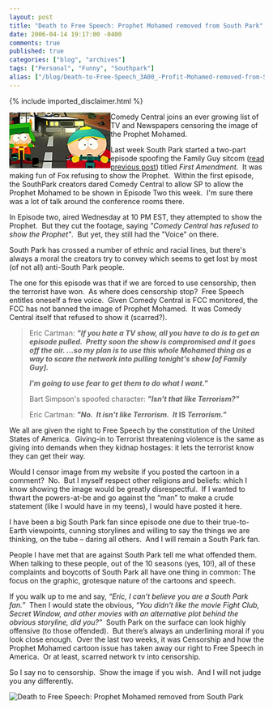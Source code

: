 ```yaml
---
layout: post
title: "Death to Free Speech: Prophet Mohamed removed from South Park"
date: 2006-04-14 19:17:00 -0400
comments: true
published: true
categories: ["blog", "archives"]
tags: ["Personal", "Funny", "Southpark"]
alias: ["/blog/Death-to-Free-Speech_3A00_-Profit-Mohamed-removed-from-South-Park.aspx", "/blog/death-to-free-speech_3a00_-profit-mohamed-removed-from-south-park.aspx"]
---
```

<!-- more -->

{% include imported_disclaimer.html %}

<P><IMG style="WIDTH: 200px; HEIGHT: 110px" border=0 align=left src="/blog/archives/images/storage/1000.4.788.1003_bigwheels7_m3.jpg" width=200 height=110>Comedy Central joins an ever growing list of TV and Newspapers&nbsp;censoring the image of the Prophet Mohamed.</P>
<P>Last week South Park&nbsp;started a two-part episode spoofing the Family Guy sitcom (<A href="/funsies/southpark-_2f00_-profit-mohamed_3f00_.html" mce_href="/blogs/eduncan911/archive/2006/04/06/571.aspx">read previous post</A>)&nbsp;titled <EM>First Amendment</EM>.&nbsp; It was making fun of Fox refusing to show the Prophet.&nbsp; Within the first episode, the SouthPark creators dared Comedy Central to allow SP to&nbsp;allow the Prophet Mohamed to be shown in Episode Two this week.&nbsp; I'm sure there was a lot of talk around the conference rooms there.</P>
<P>In Episode two, aired Wednesday at 10 PM EST, they attempted to show the Prophet.&nbsp; But they cut the footage, saying <EM>"Comedy Central has refused to show the Prophet"</EM>.&nbsp; But yet, they still had the "Voice" on there.&nbsp; </P>
<P>South Park has crossed a number of ethnic and racial lines, but there's always a moral the creators try to convey which seems to get lost by most (of not all) anti-South Park people.</P>
<P>The one for this episode was that if we are forced to use censorship, then the terrorist have won.&nbsp; As where does censorship stop?&nbsp; Free Speech entitles oneself a free voice.&nbsp; Given Comedy Central is FCC monitored, the FCC has not banned the image of Prophet Mohamed.&nbsp; It was Comedy Central itself that refused&nbsp;to show it (scarred?).</P>
<BLOCKQUOTE style="MARGIN-RIGHT: 0px" dir=ltr>
<P>Eric Cartman: <EM><STRONG>"If you hate a TV show, all you have to do is to get an episode pulled.&nbsp; Pretty soon the show is compromised and it goes off the air. ...so my plan is to use this whole Mohamed thing as a way to scare the network into pulling tonight's show [of Family Guy].</STRONG></EM></P>
<P><EM><STRONG>I'm going to use fear to get them to do what&nbsp;I want."</STRONG></EM></P>
<P>Bart Simpson's spoofed character: <EM><STRONG>"Isn't that like Terrorism?"</STRONG></EM></P>
<P>Eric Cartman: <STRONG><EM>"No.&nbsp; It isn't like Terrorism.&nbsp; It</EM>&nbsp;IS&nbsp;<EM>Terrorism."</EM></STRONG></P></BLOCKQUOTE>
<P>We all are given the right to Free Speech by the constitution of the United States of America.&nbsp; Giving-in to Terrorist threatening violence is the same as giving into demands when they kidnap hostages: it lets the terrorist know they can get their way.</P>
<P>Would I censor image from my website if you posted&nbsp;the cartoon&nbsp;in a comment?&nbsp; No.&nbsp; But I myself respect other religions and beliefs: which I know showing the image would be greatly disrespectful.&nbsp; If&nbsp;I wanted to thwart the powers-at-be and go against the “man” to make a crude statement (like I would have in my teens), I would have posted it here.</P>
<P>I have been a big South Park fan since episode one due to their true-to-Earth viewpoints, cunning storylines and willing to say the things we are thinking, on the tube – daring all others.<SPAN>&nbsp; </SPAN>And I will remain a South Park fan.</P>
<P>People I have met that are against South Park tell me what offended them.<SPAN>&nbsp; </SPAN>When talking to these people, out of the 10 seasons (yes, 10!), all of these complaints and boycotts of South Park all have one thing in common: The focus on the graphic, grotesque nature of the cartoons and speech.<SPAN>&nbsp; </SPAN></P>
<P>If you walk up to me and say, <EM>“Eric, I can’t believe you are a South Park fan.”</EM>&nbsp; Then I would state the obvious, <EM>“You didn't like the movie Fight Club, Secret Window, and other movies with an alternative plot behind the obvious storyline,&nbsp;did you?”</EM><SPAN>&nbsp; </SPAN>South Park on the surface can look highly offensive (to those offended).<SPAN>&nbsp; </SPAN>But there’s always an underlining moral if you look close enough.<SPAN>&nbsp; </SPAN>Over the last two weeks, it was Censorship and how the Prophet Mohamed cartoon issue has&nbsp;taken away&nbsp;our right to Free Speech in America.&nbsp; Or at least, scarred network tv into censorship.</P>
<P>So I say no to censorship.&nbsp; Show the image if you wish.<SPAN>&nbsp; </SPAN>And I will not judge you any differently.&nbsp; </P>
<P><img alt='Death to Free Speech: Prophet Mohamed removed from South Park' src='/photos/geek_stuff/images/788/original.aspx'/></P>

